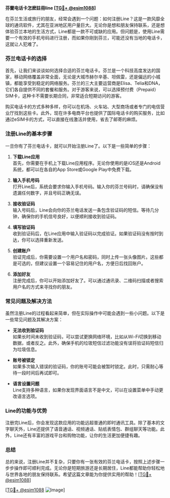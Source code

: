 **芬蘭电话卡怎麽註冊line [[TG💪+ @esim1088](https://t.me/s/esim1088)]**

在芬兰生活或旅行的朋友，经常会遇到一个问题：如何注册Line？这是一款风靡全球的通讯软件，尤其在亚洲地区用户量巨大。无论你是想和朋友保持联系，还是想体验芬兰本地的生活方式，Line都是一款不可或缺的应用。但问题是，使用Line需要一个有效的手机号码进行注册，而如果你刚到芬兰，可能还没有当地的电话卡，这就让人犯难了。

### 芬兰电话卡的选择

首先，让我们来谈谈如何选择合适的芬兰电话卡。芬兰是一个科技高度发达的国家，移动网络覆盖非常全面，无论是大城市赫尔辛基、坦佩雷，还是偏远的小城镇，都能享受到稳定的网络服务。芬兰的三大主要运营商是Elisa、Telia和DNA，它们各自提供不同的套餐和服务。对于游客来说，可以选择预付费（Prepaid）SIM卡，这种卡不需要长期合同，非常适合短期访问的游客。

购买电话卡的方式多种多样，你可以在机场、火车站、大型商场或者专门的电信营业厅找到这些卡。此外，现在许多电商平台也提供了国际电话卡的购买服务，比如通过eSIM卡的方式，可以直接在线激活并使用，省去了邮寄的麻烦。

### 注册Line的基本步骤

一旦你有了芬兰电话卡，就可以开始注册Line了。以下是一些简单的步骤：

1. **下载Line应用**  
   首先，你需要在手机上下载Line应用程序。无论你使用的是iOS还是Android系统，都可以在各自的App Store或Google Play中免费下载。

2. **输入手机号码**  
   打开Line后，系统会要求你输入手机号码。输入你的芬兰号码时，请确保没有遗漏任何数字，并且号码正确无误。

3. **接收验证码**  
   输入号码后，Line会向你的芬兰电话发送一条包含验证码的短信。等待几分钟，确保你的手机信号良好，以便顺利接收到验证码。

4. **填写验证码**  
   收到验证码后，在Line应用中输入验证码以完成验证。如果验证码没有按时到达，你可以选择重新发送。

5. **创建账户**  
   验证完成后，你需要设置一个用户名和密码，同时上传一张头像图片。这些都是可选的，但建议设置一个容易记住的用户名，方便日后找回账户。

6. **添加好友**  
   注册完成后，你可以开始添加好友了。可以通过通讯录、二维码扫描或者搜索用户名的方式来寻找你的朋友。

### 常见问题及解决方法

虽然注册Line的过程看起来简单，但在实际操作中可能会遇到一些小问题。以下是一些常见问题及其解决方案：

- **无法收到验证码**  
  如果长时间未收到验证码，可以尝试更换网络环境，比如从Wi-Fi切换到移动数据，或者反之。此外，确保手机的垃圾短信过滤功能没有误将验证码短信归为垃圾信息。

- **账号被锁定**  
  如果多次输入错误的验证码，你的账号可能会被暂时锁定。此时，只需耐心等待一段时间后再试即可。

- **语言设置问题**  
  Line支持多种语言，如果你发现界面语言不是中文，可以在设置菜单中手动更改语言选项。

### Line的功能与优势

注册完Line后，你会发现这款应用的功能远超普通的即时通讯工具。除了基本的文字聊天外，Line还提供了语音通话、视频通话、贴纸表情包、群组聊天等功能。此外，Line还有丰富的游戏平台和购物功能，让你的生活更加便捷有趣。

### 总结

总的来说，注册Line并不复杂，只要你有一张有效的芬兰电话卡，按照上述步骤一步步操作即可顺利完成。无论你是短期旅游还是长期居住，Line都能帮助你轻松地与世界各地的朋友保持联系。希望这篇文章能为你提供实用的帮助！[[TG💪+ @esim1088](https://t.me/s/esim1088)]

[[TG💪+ @esim1088](https://t.me/s/esim1088) ![Image](https://i.postimg.cc/4NQfJmqS/Snipaste-2025-05-13-00-14-12.png)]